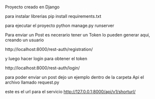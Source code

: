 Proyecto creado en Django

para instalar librerias  pip install requirements.txt

para ejecutar el proyecto  python manage.py runserver

Para enviar un Post es necerario tener un Token
lo pueden generar aqui, creando un usuario

http://localhost:8000/rest-auth/registration/

y luego hacer login para obtener el token

http://localhost:8000/rest-auth/login/

para poder enviar un post dejo un ejemplo dentro de la carpeta Api
el archivo llamado request.py

este es el url para el servicio
http://127.0.0.1:8000/api/v1/shorturl/



